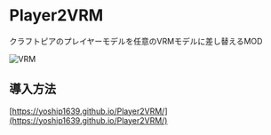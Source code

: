 # Player2VRM

クラフトピアのプレイヤーモデルを任意のVRMモデルに差し替えるMOD

![VRM](https://github.com/yoship1639/Player2VRM/raw/master/img/img000.png)

## 導入方法

[https://yoship1639.github.io/Player2VRM/](https://yoship1639.github.io/Player2VRM/)